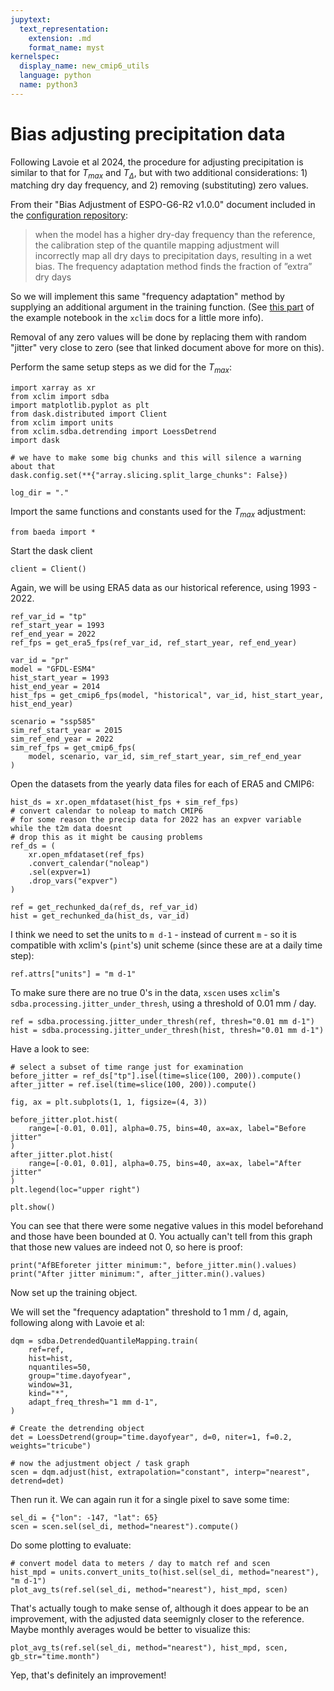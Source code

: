 ```yaml
---
jupytext:
  text_representation:
    extension: .md
    format_name: myst
kernelspec:
  display_name: new_cmip6_utils
  language: python
  name: python3
---
```


# Bias adjusting precipitation data

Following Lavoie et al 2024, the procedure for adjusting precipitation is similar to that for $T_{max}$ and $T_{\Delta}$, but with two additional considerations: 1) matching dry day frequency, and 2) removing (substituting) zero values. 

From their "Bias Adjustment of ESPO-G6-R2 v1.0.0" document included in the [configuration repository](https://github.com/Ouranosinc/ESPO-G/blob/fbfc55c6378f009877ec35e58805b847d300d99b/documentation/ESPO_G6_R2v100_adjustment.pdf):

> when the model has a higher dry-day frequency than the reference, the calibration step of the quantile mapping adjustment will incorrectly map all dry days to precipitation days, resulting in a wet bias. The frequency adaptation method finds the fraction of ”extra” dry days

So we will implement this same "frequency adaptation" method by supplying an additional argument in the training function. (See [this part](https://xclim.readthedocs.io/en/stable/notebooks/sdba.html#First-example-:-pr-and-frequency-adaptation) of the example notebook in the `xclim` docs for a little more info). 

Removal of any zero values will be done by replacing them with random "jitter" very close to zero (see that linked document above for more on this).

Perform the same setup steps as we did for the $T_{max}$:

```{code-cell} python3
import xarray as xr
from xclim import sdba
import matplotlib.pyplot as plt
from dask.distributed import Client
from xclim import units
from xclim.sdba.detrending import LoessDetrend
import dask

# we have to make some big chunks and this will silence a warning about that
dask.config.set(**{"array.slicing.split_large_chunks": False})

log_dir = "."
```

Import the same functions and constants used for the $T_{max}$ adjustment:

```{code-cell} python3
from baeda import *
```

Start the dask client

```{code-cell} python3
client = Client()
```

Again, we will be using ERA5 data as our historical reference, using 1993 - 2022.

```{code-cell} python3
ref_var_id = "tp"
ref_start_year = 1993
ref_end_year = 2022
ref_fps = get_era5_fps(ref_var_id, ref_start_year, ref_end_year)

var_id = "pr"
model = "GFDL-ESM4"
hist_start_year = 1993
hist_end_year = 2014
hist_fps = get_cmip6_fps(model, "historical", var_id, hist_start_year, hist_end_year)

scenario = "ssp585"
sim_ref_start_year = 2015
sim_ref_end_year = 2022
sim_ref_fps = get_cmip6_fps(
    model, scenario, var_id, sim_ref_start_year, sim_ref_end_year
)
```

Open the datasets from the yearly data files for each of ERA5 and CMIP6:

```{code-cell} python3
hist_ds = xr.open_mfdataset(hist_fps + sim_ref_fps)
# convert calendar to noleap to match CMIP6
# for some reason the precip data for 2022 has an expver variable while the t2m data doesnt
# drop this as it might be causing problems
ref_ds = (
    xr.open_mfdataset(ref_fps)
    .convert_calendar("noleap")
    .sel(expver=1)
    .drop_vars("expver")
)

ref = get_rechunked_da(ref_ds, ref_var_id)
hist = get_rechunked_da(hist_ds, var_id)
```

I think we need to set the units to `m d-1` - instead of current `m` - so it is compatible with xclim's (`pint`'s) unit scheme (since these are at a daily time step):

```{code-cell} python3
ref.attrs["units"] = "m d-1"
```

To make sure there are no true 0's in the data, `xscen` uses `xclim`'s `sdba.processing.jitter_under_thresh`, using a threshold of 0.01 mm / day.

```{code-cell} python3
ref = sdba.processing.jitter_under_thresh(ref, thresh="0.01 mm d-1")
hist = sdba.processing.jitter_under_thresh(hist, thresh="0.01 mm d-1")
```

Have a look to see:

```{code-cell} python3
# select a subset of time range just for examination
before_jitter = ref_ds["tp"].isel(time=slice(100, 200)).compute()
after_jitter = ref.isel(time=slice(100, 200)).compute()

fig, ax = plt.subplots(1, 1, figsize=(4, 3))

before_jitter.plot.hist(
    range=[-0.01, 0.01], alpha=0.75, bins=40, ax=ax, label="Before jitter"
)
after_jitter.plot.hist(
    range=[-0.01, 0.01], alpha=0.75, bins=40, ax=ax, label="After jitter"
)
plt.legend(loc="upper right")

plt.show()
```

You can see that there were some negative values in this model beforehand and those have been bounded at 0. You actually can't tell from this graph that those new values are indeed not 0, so here is proof:

```{code-cell} python3
print("AfBEforeter jitter minimum:", before_jitter.min().values)
print("After jitter minimum:", after_jitter.min().values)
```

Now set up the training object.

We will set the "frequency adaptation" threshold to 1 mm / d, again, following along with Lavoie et al:

```{code-cell} python3
dqm = sdba.DetrendedQuantileMapping.train(
    ref=ref,
    hist=hist,
    nquantiles=50,
    group="time.dayofyear",
    window=31,
    kind="*",
    adapt_freq_thresh="1 mm d-1",
)

# Create the detrending object
det = LoessDetrend(group="time.dayofyear", d=0, niter=1, f=0.2, weights="tricube")

# now the adjustment object / task graph
scen = dqm.adjust(hist, extrapolation="constant", interp="nearest", detrend=det)
```

Then run it. We can again run it for a single pixel to save some time:

```{code-cell} python3
sel_di = {"lon": -147, "lat": 65}
scen = scen.sel(sel_di, method="nearest").compute()
```
Do some plotting to evaluate:


```{code-cell} python3
# convert model data to meters / day to match ref and scen
hist_mpd = units.convert_units_to(hist.sel(sel_di, method="nearest"), "m d-1")
plot_avg_ts(ref.sel(sel_di, method="nearest"), hist_mpd, scen)
```
That's actually tough to make sense of, although it does appear to be an improvement, with the adjusted data seemignly closer to the reference. Maybe monthly averages would be better to visualize this:

```{code-cell} python3
plot_avg_ts(ref.sel(sel_di, method="nearest"), hist_mpd, scen, gb_str="time.month")
```

Yep, that's definitely an improvement!

